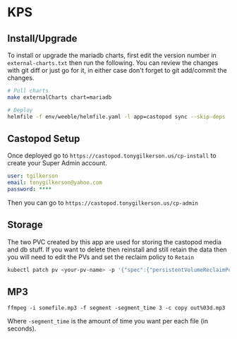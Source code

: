 # KPS

## Install/Upgrade

To install or upgrade the mariadb charts, first edit the version number in `external-charts.txt` then run the following. You can review the changes with git diff or just go for it, in either case don't forget to git add/commit the changes.

```sh
# Pull charts
make externalCharts chart=mariadb

# Deploy
helmfile -f env/weeble/helmfile.yaml -l app=castopod sync --skip-deps
```

## Castopod Setup

Once deployed go to `https://castopod.tonygilkerson.us/cp-install` to create your Super Admin account.

```yaml
user: tgilkerson
email: tonygilkerson@yahoo.com
password: ****
```

Then you can go to `https://castopod.tonygilkerson.us/cp-admin`

## Storage

The two PVC created by this app are used for storing the castopod media and db stuff.  If you want to delete then reinstall and still retain the data then you will need to edit the PVs and set the reclaim policy to `Retain`

```sh
kubectl patch pv <your-pv-name> -p '{"spec":{"persistentVolumeReclaimPolicy":"Retain"}}'
```

## MP3

```
ffmpeg -i somefile.mp3 -f segment -segment_time 3 -c copy out%03d.mp3

```

Where `-segment_time` is the amount of time you want per each file (in seconds).
